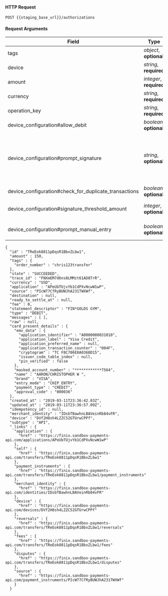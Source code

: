 #### HTTP Request

`POST {{staging_base_url}}/authorizations`


#### Request Arguments

Field | Type | Description
----- | ---- | -----------
tags | *object*, **optional** | Key value pair for annotating custom meta data (e.g. order numbers)
device | *string*, **required** | The ID of the activated device
amount | *integer*, **required** | Amount of sale
currency | *string*, **required** | Currency of sale
operation_key | *string*, **required** | Describes the operation to be performed in the transaction
device_configuration#allow_debit | *boolean*, **optional** |  Sets whether device will allow debit by default or not (defaults to true)
device_configuration#prompt_signature | *string*, **optional** |  Sets whether device will prompt the card holder for a signature by default or not, AMOUNT is used in conjuction with device_configuration#signature_threshold_amount so that when the threshold is reached the signature form appears on device screen (defaults to always). Options are: ALWAYS, NEVER, AMOUNT
device_configuration#check_for_duplicate_transactions | *boolean*, **optional** |  Sets whether the device will check for duplicate transactions
device_configuration#signature_threshold_amount | *integer*, **optional** |  Threshold set for when to prompt a signature if device_configuration#prompt_signature is set to AMOUNT (defaults to 0)
device_configuration#prompt_manual_entry | *boolean*, **optional** |  Sets whether or not the default card input method will be keyed in manual entry or not (defaults to false)


```
{
  "id" : "TReEok8811pDqsR1BbxZLbw1",
  "amount" : 150,
  "tags" : {
    "order_number" : "chris123transfer"
  },
  "state" : "SUCCEEDED",
  "trace_id" : "FNXmEM7d6ns8LMMzt61AD8TrR",
  "currency" : "USD",
  "application" : "APeUbTUjvYb1CdPXvNcwW1wP",
  "source" : "PIcW77CfRyBUWJhA231TWXWf",
  "destination" : null,
  "ready_to_settle_at" : null,
  "fee" : 0,
  "statement_descriptor" : "FIN*GOLDS GYM",
  "type" : "DEBIT",
  "messages" : [ ],
  "raw" : null,
  "card_present_details" : {
    "emv_data" : {
      "application_identifier" : "A0000000031010",
      "application_label" : "Visa Credit",
      "application_preferred_name" : null,
      "application_transaction_counter" : "004F",
      "cryptogram" : "TC F8C706E8A0368D15",
      "issuer_code_table_index" : null,
      "pin_verified" : false
    },
    "masked_account_number" : "************7564",
    "name" : "AARON/CHRISTOPHER W ",
    "brand" : "VISA",
    "entry_mode" : "CHIP_ENTRY",
    "payment_type" : "CREDIT",
    "approval_code" : "000036"
  },
  "created_at" : "2019-03-11T23:36:42.03Z",
  "updated_at" : "2019-03-11T23:36:57.09Z",
  "idempotency_id" : null,
  "merchant_identity" : "IDsbTBawhnLBAVeinRb84vFR",
  "device" : "DVf2H8sh4LZZC52GTUrwCPPf",
  "subtype" : "API",
  "_links" : {
    "application" : {
      "href" : "https://finix.sandbox-payments-api.com/applications/APeUbTUjvYb1CdPXvNcwW1wP"
    },
    "self" : {
      "href" : "https://finix.sandbox-payments-api.com/transfers/TReEok8811pDqsR1BbxZLbw1"
    },
    "payment_instruments" : {
      "href" : "https://finix.sandbox-payments-api.com/transfers/TReEok8811pDqsR1BbxZLbw1/payment_instruments"
    },
    "merchant_identity" : {
      "href" : "https://finix.sandbox-payments-api.com/identities/IDsbTBawhnLBAVeinRb84vFR"
    },
    "device" : {
      "href" : "https://finix.sandbox-payments-api.com/devices/DVf2H8sh4LZZC52GTUrwCPPf"
    },
    "reversals" : {
      "href" : "https://finix.sandbox-payments-api.com/transfers/TReEok8811pDqsR1BbxZLbw1/reversals"
    },
    "fees" : {
      "href" : "https://finix.sandbox-payments-api.com/transfers/TReEok8811pDqsR1BbxZLbw1/fees"
    },
    "disputes" : {
      "href" : "https://finix.sandbox-payments-api.com/transfers/TReEok8811pDqsR1BbxZLbw1/disputes"
    },
    "source" : {
      "href" : "https://finix.sandbox-payments-api.com/payment_instruments/PIcW77CfRyBUWJhA231TWXWf"
    }
  }
```
